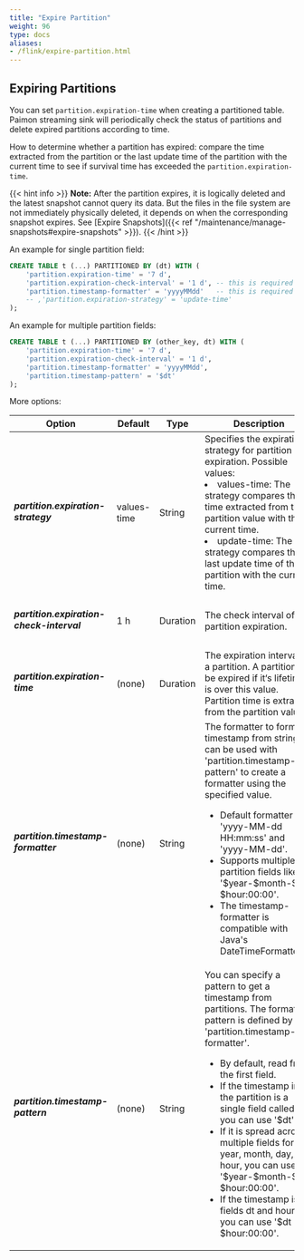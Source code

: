 ```yaml
---
title: "Expire Partition"
weight: 96
type: docs
aliases:
- /flink/expire-partition.html
---
```

<!--
Licensed to the Apache Software Foundation (ASF) under one
or more contributor license agreements.  See the NOTICE file
distributed with this work for additional information
regarding copyright ownership.  The ASF licenses this file
to you under the Apache License, Version 2.0 (the
"License"); you may not use this file except in compliance
with the License.  You may obtain a copy of the License at

  http://www.apache.org/licenses/LICENSE-2.0

Unless required by applicable law or agreed to in writing,
software distributed under the License is distributed on an
"AS IS" BASIS, WITHOUT WARRANTIES OR CONDITIONS OF ANY
KIND, either express or implied.  See the License for the
specific language governing permissions and limitations
under the License.
-->

## Expiring Partitions

You can set `partition.expiration-time` when creating a partitioned table. Paimon streaming sink will periodically check
the status of partitions and delete expired partitions according to time.

How to determine whether a partition has expired: compare the time extracted from the partition or the last update time of the partition with the current
time to see if survival time has exceeded the `partition.expiration-time`.

{{< hint info >}}
__Note:__ After the partition expires, it is logically deleted and the latest snapshot cannot query its data. But the
files in the file system are not immediately physically deleted, it depends on when the corresponding snapshot expires.
See [Expire Snapshots]({{< ref "/maintenance/manage-snapshots#expire-snapshots" >}}).
{{< /hint >}}

An example for single partition field:
```sql
CREATE TABLE t (...) PARTITIONED BY (dt) WITH (
    'partition.expiration-time' = '7 d',
    'partition.expiration-check-interval' = '1 d', -- this is required in `values-time` strategy.
    'partition.timestamp-formatter' = 'yyyyMMdd'   -- this is required in `values-time` strategy.
    -- ,'partition.expiration-strategy' = 'update-time'
);
```

An example for multiple partition fields:
```sql
CREATE TABLE t (...) PARTITIONED BY (other_key, dt) WITH (
    'partition.expiration-time' = '7 d',
    'partition.expiration-check-interval' = '1 d',
    'partition.timestamp-formatter' = 'yyyyMMdd',
    'partition.timestamp-pattern' = '$dt'
);
```

More options:

<table class="table table-bordered">
    <thead>
    <tr>
      <th class="text-left" style="width: 20%">Option</th>
      <th class="text-left" style="width: 5%">Default</th>
      <th class="text-left" style="width: 10%">Type</th>
      <th class="text-left" style="width: 60%">Description</th>
    </tr>
    </thead>
    <tbody>
        <tr>
            <td><h5>partition.expiration-strategy</h5></td>
            <td style="word-wrap: break-word;">values-time</td>
            <td>String</td>
            <td>
                Specifies the expiration strategy for partition expiration. 
                Possible values:
                <li>values-time: The strategy compares the time extracted from the partition value with the current time.</li>
                <li>update-time: The strategy compares the last update time of the partition with the current time.</li>
            </td>
        </tr>
        <tr>
            <td><h5>partition.expiration-check-interval</h5></td>
            <td style="word-wrap: break-word;">1 h</td>
            <td>Duration</td>
            <td>The check interval of partition expiration.</td>
        </tr>
        <tr>
            <td><h5>partition.expiration-time</h5></td>
            <td style="word-wrap: break-word;">(none)</td>
            <td>Duration</td>
            <td>The expiration interval of a partition. A partition will be expired if it‘s lifetime is over this value. Partition time is extracted from the partition value.</td>
        </tr>
        <tr>
            <td><h5>partition.timestamp-formatter</h5></td>
            <td style="word-wrap: break-word;">(none)</td>
            <td>String</td>
            <td>The formatter to format timestamp from string. It can be used with 'partition.timestamp-pattern' to create a formatter using the specified value.<ul><li>Default formatter is 'yyyy-MM-dd HH:mm:ss' and 'yyyy-MM-dd'.</li><li>Supports multiple partition fields like '$year-$month-$day $hour:00:00'.</li><li>The timestamp-formatter is compatible with Java's DateTimeFormatter.</li></ul></td>
        </tr>
        <tr>
            <td><h5>partition.timestamp-pattern</h5></td>
            <td style="word-wrap: break-word;">(none)</td>
            <td>String</td>
            <td>You can specify a pattern to get a timestamp from partitions. The formatter pattern is defined by 'partition.timestamp-formatter'.<ul><li>By default, read from the first field.</li><li>If the timestamp in the partition is a single field called 'dt', you can use '$dt'.</li><li>If it is spread across multiple fields for year, month, day, and hour, you can use '$year-$month-$day $hour:00:00'.</li><li>If the timestamp is in fields dt and hour, you can use '$dt $hour:00:00'.</li></ul></td>
        </tr>
    </tbody>
</table>
